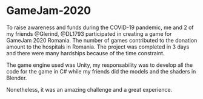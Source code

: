 # GameJam-2020

To raise awareness and funds during the COVID-19 pandemic, me and 2 of my friends @Glerind, @DL1793 participated in creating a game for GameJam 2020 Romania. The number of games contributed to the donation amount to the hospitals in Romania.
The project was completed in 3 days and there were many hardships because of the time constraint. 

The game engine used was Unity, my responsability was to develop all the code for the game in C# while my friends did the models and the shaders in Blender.

Nonetheless, it was an amazing challenge and a great experience.
